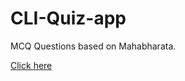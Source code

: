 # CLI-Quiz-app
MCQ Questions based on Mahabharata.


[Click here](https://replit.com/@Dmodi/CLI-Quiz-app?embed=1&output=1)
